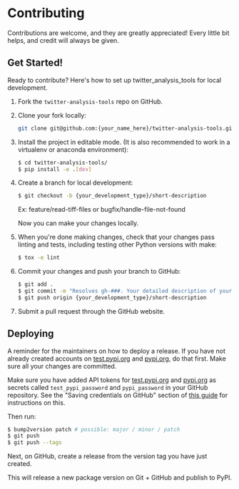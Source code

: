# Contributing

Contributions are welcome, and they are greatly appreciated! Every little bit
helps, and credit will always be given.

## Get Started!
Ready to contribute? Here's how to set up twitter_analysis_tools for local development.

1. Fork the `twitter-analysis-tools` repo on GitHub.

2. Clone your fork locally:

    ```bash
    git clone git@github.com:{your_name_here}/twitter-analysis-tools.git
    ```

3. Install the project in editable mode. (It is also recommended to work in a virtualenv or anaconda environment):

    ```bash
    $ cd twitter-analysis-tools/
    $ pip install -e .[dev]
    ```

4. Create a branch for local development:

    ```bash
    $ git checkout -b {your_development_type}/short-description
    ```

    Ex: feature/read-tiff-files or bugfix/handle-file-not-found

    Now you can make your changes locally.

5. When you're done making changes, check that your changes pass linting and
   tests, including testing other Python versions with make:

    ```bash
    $ tox -e lint
    ```


6. Commit your changes and push your branch to GitHub:

    ```bash
    $ git add .
    $ git commit -m "Resolves gh-###. Your detailed description of your changes."
    $ git push origin {your_development_type}/short-description
    ```

7. Submit a pull request through the GitHub website.

## Deploying

A reminder for the maintainers on how to deploy a release. If you have not already created accounts on [test.pypi.org](https://test.pypi.org/) and [pypi.org](https://pypi.org/), do that first.
Make sure all your changes are committed.

Make sure you have added API tokens for [test.pypi.org](https://test.pypi.org/) and [pypi.org](https://pypi.org/) as secrets called `test_pypi_password` and `pypi_password` in your GitHub repository. See the "Saving credentials on GitHub" section of [this guide](https://packaging.python.org/guides/publishing-package-distribution-releases-using-github-actions-ci-cd-workflows/#saving-credentials-on-github) for instructions on this.

Then run:
```bash
$ bump2version patch # possible: major / minor / patch
$ git push
$ git push --tags
```

Next, on GitHub, create a release from the version tag you have just created.

This will release a new package version on Git + GitHub and publish to PyPI.
